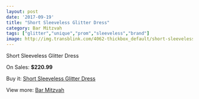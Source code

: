 ```yaml
---
layout: post
date: '2017-09-19'
title: "Short Sleeveless Glitter Dress"
category: Bar Mitzvah
tags: ["glitter","unique","prom","sleeveless","brand"]
image: http://img.transblink.com/4062-thickbox_default/short-sleeveless-glitter-dress.jpg
---
```

Short Sleeveless Glitter Dress

On Sales: **$220.99**
<a href="https://www.transblink.com/en/bar-mitzvah/1287-short-sleeveless-glitter-dress.html"><amp-img layout="responsive" width="600" height="600" src="//img.transblink.com/4062-thickbox_default/short-sleeveless-glitter-dress.jpg" alt="Short Sleeveless Glitter Dress 0" /></a>
<a href="https://www.transblink.com/en/bar-mitzvah/1287-short-sleeveless-glitter-dress.html"><amp-img layout="responsive" width="600" height="600" src="//img.transblink.com/4064-thickbox_default/short-sleeveless-glitter-dress.jpg" alt="Short Sleeveless Glitter Dress 1" /></a>
<a href="https://www.transblink.com/en/bar-mitzvah/1287-short-sleeveless-glitter-dress.html"><amp-img layout="responsive" width="600" height="600" src="//img.transblink.com/4063-thickbox_default/short-sleeveless-glitter-dress.jpg" alt="Short Sleeveless Glitter Dress 2" /></a>

Buy it: [Short Sleeveless Glitter Dress](https://www.transblink.com/en/bar-mitzvah/1287-short-sleeveless-glitter-dress.html "Short Sleeveless Glitter Dress")

View more: [Bar Mitzvah](https://www.transblink.com/en/2-bar-mitzvah "Bar Mitzvah")